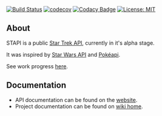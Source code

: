 [![Build Status](https://semaphoreci.com/api/v1/cezarykluczynski/stapi/branches/master/badge.svg)](https://semaphoreci.com/cezarykluczynski/stapi)
[![codecov](https://codecov.io/gh/cezarykluczynski/stapi/branch/master/graph/badge.svg)](https://codecov.io/gh/cezarykluczynski/stapi)
[![Codacy Badge](https://api.codacy.com/project/badge/Grade/171b4810a7334c5fa331881212837d34)](https://www.codacy.com/app/cezarykluczynski/stapi?utm_source=github.com&amp;utm_medium=referral&amp;utm_content=cezarykluczynski/stapi&amp;utm_campaign=Badge_Grade)
[![License: MIT](https://img.shields.io/badge/License-MIT-green.svg)](https://opensource.org/licenses/MIT)

## About
STAPI is a public [Star Trek API](http://stapi.co), currently in it's alpha stage.

It was inspired by [Star Wars API](https://github.com/phalt/swapi) and [Pokéapi](https://github.com/PokeAPI/pokeapi).

See work progress [here](https://github.com/cezarykluczynski/stapi/wiki/Work-progress).

## Documentation
* API documentation can be found on the [website](http://stapi.co/api-documentation).
* Project documentation can be found on [wiki home](https://github.com/cezarykluczynski/stapi/wiki).
